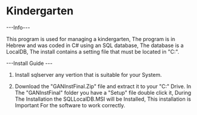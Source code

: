 # Kindergarten
---Info---

This program is used for managing a kindergarten, 
The program is in Hebrew and was coded in C# using an SQL database, 
The database is a LocalDB, 
The install contains a setting file that must be located in "C:\".

---Install Guide ---

1. Install sqlserver any vertion that is suitable for your System.

2. Download the "GANInstFinal.Zip" file and extract it to your "C:\" Drive.
In The "GANInstFinal" folder you have a "Setup" file double click it,
During The Installation the SQLLocalDB.MSI will be Installed,
This installation is Important For the software to work correctly.


